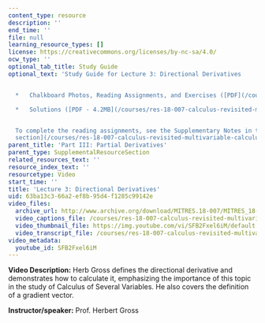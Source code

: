 ```yaml
---
content_type: resource
description: ''
end_time: ''
file: null
learning_resource_types: []
license: https://creativecommons.org/licenses/by-nc-sa/4.0/
ocw_type: ''
optional_tab_title: Study Guide
optional_text: 'Study Guide for Lecture 3: Directional Derivatives


  *   Chalkboard Photos, Reading Assignments, and Exercises ([PDF](/courses/res-18-007-calculus-revisited-multivariable-calculus-fall-2011/resources/mitres_18_007_partiii_lec03))

  *   Solutions ([PDF - 4.2MB](/courses/res-18-007-calculus-revisited-multivariable-calculus-fall-2011/resources/mitres_18_007_partiii_sol03))


  To complete the reading assignments, see the Supplementary Notes in the [Study Materials
  section](/courses/res-18-007-calculus-revisited-multivariable-calculus-fall-2011/pages/study-materials).'
parent_title: 'Part III: Partial Derivatives'
parent_type: SupplementalResourceSection
related_resources_text: ''
resource_index_text: ''
resourcetype: Video
start_time: ''
title: 'Lecture 3: Directional Derivatives'
uid: 63ba13c3-66a2-ef8b-95d4-f1285c99142e
video_files:
  archive_url: http://www.archive.org/download/MITRES.18-007/MITRES_18-007_Part3_lec3_300k.mp4
  video_captions_file: /courses/res-18-007-calculus-revisited-multivariable-calculus-fall-2011/b2e17571937b5a0dbea20042fd8929f4_SFB2Fxel6iM.vtt
  video_thumbnail_file: https://img.youtube.com/vi/SFB2Fxel6iM/default.jpg
  video_transcript_file: /courses/res-18-007-calculus-revisited-multivariable-calculus-fall-2011/0071474f6575f97924e6dbc9d291549f_SFB2Fxel6iM.pdf
video_metadata:
  youtube_id: SFB2Fxel6iM
---
```


**Video Description:** Herb Gross defines the directional derivative and demonstrates how to calculate it, emphasizing the importance of this topic in the study of Calculus of Several Variables. He also covers the definition of a gradient vector.

**Instructor/speaker:** Prof. Herbert Gross


